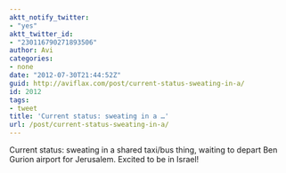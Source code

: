 ```yaml
---
aktt_notify_twitter:
- "yes"
aktt_twitter_id:
- "230116790271893506"
author: Avi
categories:
- none
date: "2012-07-30T21:44:52Z"
guid: http://aviflax.com/post/current-status-sweating-in-a/
id: 2012
tags:
- tweet
title: 'Current status: sweating in a …'
url: /post/current-status-sweating-in-a/
---
```

Current status: sweating in a shared taxi/bus thing, waiting to depart Ben Gurion airport for Jerusalem. Excited to be in Israel!